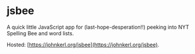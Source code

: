 # jsbee

A quick little JavaScript app for (last-hope-desperation!!) peeking into NYT Spelling Bee and word lists.

Hosted: [https://johnkerl.org/jsbee](https://johnkerl.org/jsbee).
